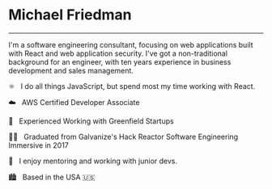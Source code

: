 # Michael Friedman

---

I'm a software engineering consultant, focusing on web applications built with React and web application security. I've got a non-traditional background for an engineer, with ten years experience in business development and sales management.

⚛️ &nbsp; I do all things JavaScript, but spend most my time working with React.

☁️ &nbsp; AWS Certified Developer Associate

🌱 &nbsp; Experienced Working with Greenfield Startups

👨‍🎓 &nbsp; Graduated from Galvanize's Hack Reactor Software Engineering Immersive in 2017

🍎 &nbsp; I enjoy mentoring and working with junior devs.

🏙️ &nbsp; Based in the USA 🇺🇸
